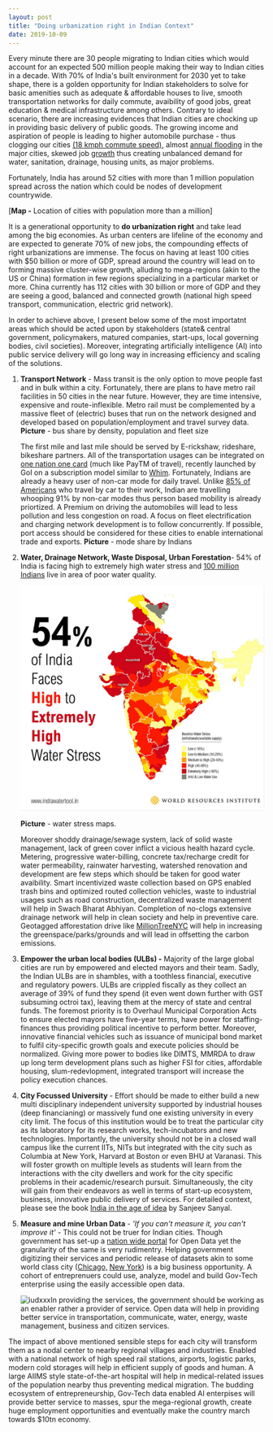 ```yaml
---
layout: post
title: "Doing urbanization right in Indian Context"
date: 2019-10-09
---
```


Every minute there are 30 people migrating to Indian cities which would account for an expected 500 million people making their way to Indian cities in a decade. With 70% of India's built environment for 2030 yet to take shape, there is a golden opportunity for Indian stakeholders to solve for basic amenities such as adequate & affordable houses to live, smooth transportation networks for daily commute, avaibility of good jobs, great education & medical infrastructure among others. Contrary to ideal scenario, there are increasing evidences that Indian cities are chocking up in providing basic delivery of public goods. The growing income and aspiration of people is leading to higher automobile purchase - thus clogging our cities [(18 kmph commute speed)](https://economictimes.indiatimes.com/news/politics-and-nation/bengaluru-has-second-slowest-commute-speed-study/articleshow/70912200.cms?from=mdr), almost [annual flooding](https://twitter.com/fayedsouza/status/1179856647981678593) in the major cities, skewed job [growth]([http://www.infoedge.in/pdfs/jobspeak-report-april-2017.pdf](http://www.infoedge.in/pdfs/jobspeak-report-april-2017.pdf)) thus creating unbalanced demand for water, sanitation, drainage, housing units, as major problems.

Fortunately, India has around 52 cities with more than 1 million population spread across the nation which could be nodes of development countrywide. 

[**Map -** Location of cities with population more than a million]







It is a generational opportunity to **do urbanization right** and take lead among the big economies. As urban centers are lifeline of the economy and are expected to generate 70% of new jobs, the compounding effects of right urbanizations are immense. The focus on having at least 100 cities with $50 billion or more of GDP, spread around the country will lead on to forming massive cluster-wise growth, alluding to mega-regions (akin to the US or China) formation in few regions specializing in a particular market or more. China currently has 112 cities with 30 billion or more of GDP and they are seeing a good, balanced and connected growth (national high speed transport, communication, electric grid network). 

In order to achieve above, I present below some of the most importatnt areas which should be acted upon by stakeholders (state& central government, policymakers, matured companies, start-ups, local governing bodies, civil societies). Moreover, integrating artificially intelligence (AI) into public service delivery will go long way in increasing efficiency and scaling of the solutions.

1. **Transport Network** - Mass transit is the only option to move people fast and in bulk within a city. Fortunately, there are plans to have metro rail facilities in 50 cities in the near future. However, they are time intensive, expensive and route-inflexible. Metro rail must be complemented by a massive fleet of (electric) buses that run on the network designed and developed based on population/employment and travel survey data. **Picture** - bus share by density, population and fleet size 
  
   
  
   The first mile and last mile should be served by E-rickshaw, rideshare, bikeshare partners. All of the transportation usages can be integrated on [one nation one card](https://www.cdac.in/index.aspx?id=pe_vlsi_One_Nation_One_Card) (much like PayTM of travel), recently launched by GoI on a subscription model similar to [Whim](https://whimapp.com/). Fortunately, Indians are already a heavy user of non-car mode for daily travel. Unlike [85% of Americans](https://www.thetransportpolitic.com/databook/travel-mode-shares-in-the-u-s/) who travel by car to their work, Indian are travelling whooping 91% by non-car modes thus person based mobility is already priortized. A Premium on driving the automobiles will lead to less pollution and less congestion on road.  A focus on fleet electrification and charging network development is to follow concurrently. If possible, port access should be considered for these cities to enable international trade and exports.  **Picture** - mode share by Indians
   
   
   
2. **Water, Drainage Network, Waste Disposal, Urban Forestation**-  54% of India is facing high to extremely high water stress and [100 million Indians](https://www.indiawatertool.in/) live in area of poor water quality. 

   ![water stress](https://github.com/vikssai/vikssai.github.io/blob/master/image/water%20stress.jpg)

   

   **Picture** - water stress maps. 

   Moreover shoddy drainage/sewage system, lack of solid waste management, lack of green cover inflict a vicious health hazard cycle.  Metering, progressive water-billing, concrete tax/recharge credit for water permeability, rainwater harvesting, watershed renovation and development are few steps which should be taken for good water avaibility. Smart incentivized waste collection based on GPS enabled trash bins and optimized routed collection vehicles, waste to industrial usages such as road construction, decentralized waste management will help in Swach Bharat Abhiyan. Completion of no-clogs extensive drainage network will help in clean society and help in preventive care. Geotagged afforestation drive like [MillionTreeNYC](https://www.milliontreesnyc.org/) will help in increasing the greenspace/parks/grounds and will lead in offsetting the carbon emissions.

    

3. **Empower the urban local bodies (ULBs) -** Majority of the large global cities are run by empowered and elected mayors and their team. Sadly, the Indian ULBs are in shambles, with a toothless financial, executive and regulatory powers. ULBs are crippled fiscally as they collect an average of 39% of fund they spend (it even went down further with GST subsuming octroi tax), leaving them at the mercy of state and central funds. The foremost priority is to Overhaul Municipal Corporation Acts to ensure elected mayors have five-year terms, have power for staffing-finances thus providing political incentive to perform better. Moreover, innovative financial vehicles such as issuance of municipal bond market to fulfil city-specific growth goals and execute policies should be normalized. Giving more power to bodies like DIMTS, MMRDA to draw up long term development plans such as higher FSI for cities, affordable housing, slum-redevlopment, integrated transport will increase the policy execution chances.  

    

4. **City Focussed University** - Effort should be made to either build a new multi disciplinary independent university supported by industrial houses (deep financianing) or massively fund one existing university in every city limit. The focus of this institution would be to treat the particular city as its laboratory for its research works, tech-incubators and new technologies. Importantly, the university should not be in a closed wall campus like the current IITs, NITs but integrated with the city such as Columbia at New York, Harvard at Boston or even BHU at Varanasi. This will foster growth on multiple levels as students will learn from the interactions with the city dwellers and work for the city specific problems in their academic/research  pursuit. Simultaneously, the city will gain from their endeavors as well in terms of start-up ecosystem, business, innovative public delivery of services. For detailed context, please see the book [India in the age of idea](https://www.amazon.in/India-Age-Ideas-Writings-2006-2018-ebook/dp/B07L31P4BH?tag=googinhydr18418-21&tag=googinkenshoo-21&ascsubtag=_k_Cj0KCQjwivbsBRDsARIsADyISJ9w3tA0Ww0joheU5ZDncdlvtYazLvG-PQ0YWjfr_czjMhrSdGBhntQaAvBnEALw_wcB_k_&gclid=Cj0KCQjwivbsBRDsARIsADyISJ9w3tA0Ww0joheU5ZDncdlvtYazLvG-PQ0YWjfr_czjMhrSdGBhntQaAvBnEALw_wcB) by Sanjeev Sanyal. 

    

5. **Measure and mine Urban Data** - *'If you can't measure it, you can't improve it'* - This could not be truer for Indian cities. Though government has set-up a [nation wide portal](https://data.gov.in/) for Open Data yet the granularity of the same is very rudimentry. Helping government digitizing their services and periodic release of datasets akin to some world class city ([Chicago,](https://data.cityofchicago.org/) [New York](https://opendata.cityofnewyork.us/)) is a big business opportunity. A cohort of entreprenuers could use, analyze, model and build Gov-Tech enterprise using the easily accessible open data.

   ![iudxxx](/Users/viks/Desktop/urbanization/iudxxx.jpg)In providing the services, the government should be working as an enabler rather a provider of service. Open data will help in providing better service in transportation, communicate, water, energy, waste management, business and citizen services. 

   

The impact of above mentioned sensible steps for each city will transform them as a nodal center to nearby  regional villages and industries. Enabled with a national network of high speed rail stations,  airports, logistic parks, modern cold storages will help in efficient supply of goods and human. A large AIIMS style state-of-the-art hospital will  help in medical-related issues of the population nearby thus preventing medical migration. The budding ecosystem of entrepreneurship, Gov-Tech data enabled AI enterpises will provide better service to masses, spur the mega-regional growth, create huge employment opportunities and eventually make the country march towards $10tn economy. 
